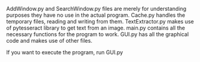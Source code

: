 AddWindow.py and SearchWindow.py files are merely for understanding purposes they have no use in the actual program. 
Cache.py handles the temporary files, reading and writing from them. 
TextExtractor.py makes use of pytesseract library to get text from an image. 
main.py contains all the necessary functions for the program to work. 
GUI.py has all the graphical code and makes use of other files.

If you want to execute the program, run GUI.py
